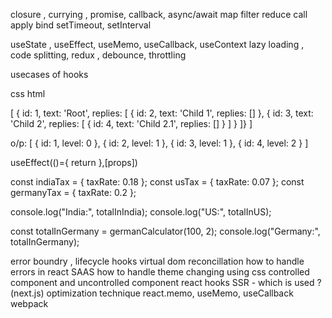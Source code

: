 closure , currying , 
promise, callback, async/await
map filter reduce
call apply bind 
setTimeout, setInterval 

useState , useEffect, useMemo, useCallback, useContext
lazy loading , code splitting, redux , debounce, throttling

usecases of hooks 

css html 


[
  { id: 1, text: 'Root', replies: [
      { id: 2, text: 'Child 1', replies: [] },
      { id: 3, text: 'Child 2', replies: [
          { id: 4, text: 'Child 2.1', replies: [] }
      ] }
  ]}
]


o/p:
[
  { id: 1, level: 0 },
  { id: 2, level: 1 },
  { id: 3, level: 1 },
  { id: 4, level: 2 }
]


useEffect(()={
	return
},[props]) 



const indiaTax = { taxRate: 0.18 };
const usTax = { taxRate: 0.07 };
const germanyTax = { taxRate: 0.2 };

console.log("India:", totalInIndia);
console.log("US:", totalInUS);


const totalInGermany = germanCalculator(100, 2);
console.log("Germany:", totalInGermany);


error boundry , 
lifecycle hooks
virtual dom 
reconcillation
how to handle errors in react
SAAS
how to handle theme changing using css
controlled component and uncontrolled component
react hooks
SSR - which is used ?(next.js)
optimization technique
react.memo, useMemo, useCallback 
webpack 
